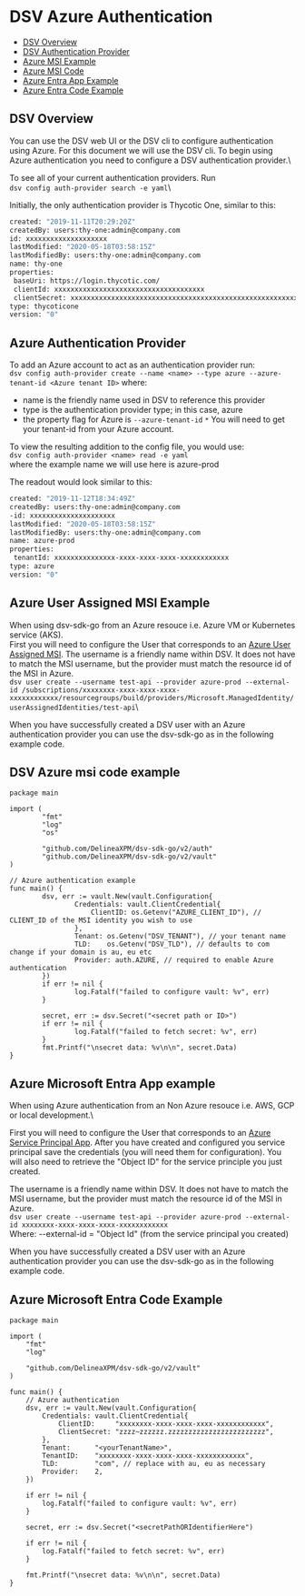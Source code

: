# DSV Azure Authentication

- [DSV Overview](#dsv-overview)
- [DSV Authentication Provider](#azure-authentication-provider)
- [Azure MSI Example](#azure-user-assigned-msi-example)
- [Azure MSI Code](#dsv-azure-msi-code-example)
- [Azure Entra App Example](#azure-microsoft-entra-app-example)
- [Azure Entra Code Example](#azure-microsoft-entra-code-example)

## DSV Overview

You can use the DSV web UI or the DSV cli to configure authentication using Azure.
For this document we will use the DSV cli.
To begin using Azure authentication you need to configure a DSV authentication provider.\

To see all of your current authentication providers.
Run\
`dsv config auth-provider search -e yaml`\

Initially, the only authentication provider is Thycotic One, similar to this:

```Bash
created: "2019-11-11T20:29:20Z"
createdBy: users:thy-one:admin@company.com
id: xxxxxxxxxxxxxxxxxxxx
lastModified: "2020-05-18T03:58:15Z"
lastModifiedBy: users:thy-one:admin@company.com
name: thy-one
properties:
 baseUri: https://login.thycotic.com/
 clientId: xxxxxxxxxxxxxxxxxxxxxxxxxxxxxxxxxxxxx
 clientSecret: xxxxxxxxxxxxxxxxxxxxxxxxxxxxxxxxxxxxxxxxxxxxxxxxxxxxxxxxxxxx
type: thycoticone
version: "0"
```

## Azure Authentication Provider

To add an Azure account to act as an authentication provider run:\
`dsv config auth-provider create --name <name> --type azure --azure-tenant-id <Azure tenant ID>`
where:

- name is the friendly name used in DSV to reference this provider
- type is the authentication provider type; in this case, azure
- the property flag for Azure is `--azure-tenant-id`
  `*` You will need to get your tenant-id from your Azure account.

To view the resulting addition to the config file, you would use:\
`dsv config auth-provider <name> read -e yaml`\
where the example name we will use here is azure-prod

The readout would look similar to this:

```Bash
created: "2019-11-12T18:34:49Z"
createdBy: users:thy-one:admin@company.com
-id: xxxxxxxxxxxxxxxxxxxxx
lastModified: "2020-05-18T03:58:15Z"
lastModifiedBy: users:thy-one:admin@company.com
name: azure-prod
properties:
 tenantId: xxxxxxxxxxxxxxx-xxxx-xxxx-xxxx-xxxxxxxxxxxx
type: azure
version: "0"
```

## Azure User Assigned MSI Example

When using dsv-sdk-go from an Azure resouce i.e. Azure VM or Kubernetes service (AKS).\
First you will need to configure the User that corresponds to an [Azure User Assigned MSI](https://docs.microsoft.com/en-us/azure/active-directory/managed-identities-azure-resources/overview).
The username is a friendly name within DSV. It does not have to match the MSI username, but the provider must match the resource id of the MSI in Azure.\
`dsv user create --username test-api --provider azure-prod --external-id /subscriptions/xxxxxxxx-xxxx-xxxx-xxxx-xxxxxxxxxxxx/resourcegroups/build/providers/Microsoft.ManagedIdentity/userAssignedIdentities/test-api`\

When you have successfully created a DSV user with an Azure authentication provider you can use the dsv-sdk-go as in the following example code.

## DSV Azure msi code example

```Golang
package main

import (
        "fmt"
        "log"
        "os"

        "github.com/DelineaXPM/dsv-sdk-go/v2/auth"
        "github.com/DelineaXPM/dsv-sdk-go/v2/vault"
)

// Azure authentication example
func main() {
        dsv, err := vault.New(vault.Configuration{
                Credentials: vault.ClientCredential{
                    ClientID: os.Getenv("AZURE_CLIENT_ID"), // CLIENT_ID of the MSI identity you wish to use
                },
                Tenant: os.Getenv("DSV_TENANT"), // your tenant name
                TLD:    os.Getenv("DSV_TLD"), // defaults to com change if your domain is au, eu etc
                Provider: auth.AZURE, // required to enable Azure authentication
        })
        if err != nil {
                log.Fatalf("failed to configure vault: %v", err)
        }

        secret, err := dsv.Secret("<secret path or ID>")
        if err != nil {
                log.Fatalf("failed to fetch secret: %v", err)
        }
        fmt.Printf("\nsecret data: %v\n\n", secret.Data)
}
```

## Azure Microsoft Entra App example

When using Azure authentication from an Non Azure resouce i.e. AWS, GCP or local development.\

First you will need to configure the User that corresponds to an [Azure Service Principal App](https://learn.microsoft.com/en-us/azure/developer/go/sdk/authentication/authentication-on-premises-apps?tabs=azure-cli%2Cbash).
After you have created and configured you service principal save the credentials (you will need them for configuration). You will also need to retrieve the "Object ID" for the service principle you just created.

The username is a friendly name within DSV. It does not have to match the MSI username, but the provider must match the resource id of the MSI in Azure.\
`dsv user create --username test-api --provider azure-prod --external-id xxxxxxxx-xxxx-xxxx-xxxx-xxxxxxxxxxxx`\
Where:
--external-id = "Object Id" (from the service principal you created)

When you have successfully created a DSV user with an Azure authentication provider you can use the dsv-sdk-go as in the following example code.

## Azure Microsoft Entra Code Example

```golang
package main

import (
    "fmt"
    "log"

    "github.com/DelineaXPM/dsv-sdk-go/v2/vault"
)

func main() {
    // Azure authentication
    dsv, err := vault.New(vault.Configuration{
        Credentials: vault.ClientCredential{
            ClientID:     "xxxxxxxx-xxxx-xxxx-xxxx-xxxxxxxxxxxx",
            ClientSecret: "zzzz~zzzzzz.zzzzzzzzzzzzzzzzzzzzzzzz",
        },
        Tenant:      "<yourTenantName>",
        TenantID:    "xxxxxxxx-xxxx-xxxx-xxxx-xxxxxxxxxxxx",
        TLD:         "com", // replace with au, eu as necessary
        Provider:    2,
    })

    if err != nil {
        log.Fatalf("failed to configure vault: %v", err)
    }

    secret, err := dsv.Secret("<secretPathORIdentifierHere")

    if err != nil {
        log.Fatalf("failed to fetch secret: %v", err)
    }

    fmt.Printf("\nsecret data: %v\n\n", secret.Data)
}
```
